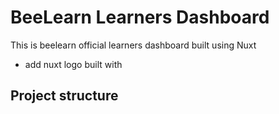 # BeeLearn Learners Dashboard

This is beelearn official learners dashboard built using Nuxt

- add nuxt logo built with 

## Project structure 

